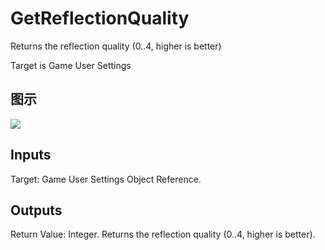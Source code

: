 # GetReflectionQuality

Returns the reflection quality (0..4, higher is better)

Target is Game User Settings

## 图示

![]($-20221218-20571973.png)

## Inputs

Target: Game User Settings Object Reference.  

## Outputs

Return Value: Integer. Returns the reflection quality (0..4, higher is better).

